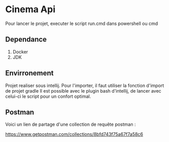 # Cinema Api

Pour lancer le projet, executer le script run.cmd dans powershell ou cmd

## Dependance

1. Docker
2. JDK

## Envirronement 

Projet realiser sous intellij. Pour l'importer, il faut utiliser la fonction d'import de projet gradle
Il est possible avec le plugin bash d'intellij, de lancer avec celui-ci le script pour un confort optimal.

## Postman

Voici un lien de partage d'une collection de requête postman : 

https://www.getpostman.com/collections/8bfd743f75a67f7a58c6



